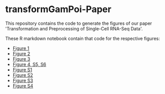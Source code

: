 # transformGamPoi-Paper

This repository contains the code to generate the figures of our paper 'Transformation and Preprocessing of Single-Cell RNA-Seq Data'.

These R markdown notebook contain that code for the respective figures:
* [Figure 1](https://htmlpreview.github.io/?https://github.com/const-ae/transformGamPoi-Paper/blob/master/scripts/heteroskedasticity_simulation.nb.html)
* [Figure 2](https://htmlpreview.github.io/?https://github.com/const-ae/transformGamPoi-Paper/blob/master/scripts/delta_method_vst_graph.nb.html)
* [Figure 3](https://htmlpreview.github.io/?https://github.com/const-ae/transformGamPoi-Paper/blob/master/scripts/marker_gene_histograms.nb.html)
* [Figure 4, S5, S6](https://htmlpreview.github.io/?https://github.com/const-ae/transformGamPoi-Paper/blob/master/scripts/benchmark_results.nb.html)
* [Figure S1](https://htmlpreview.github.io/?https://github.com/const-ae/transformGamPoi-Paper/blob/master/scripts/size_factor_confounding_effect.nb.html)
* [Figure S2](https://htmlpreview.github.io/?https://github.com/const-ae/transformGamPoi-Paper/blob/master/scripts/sctransform_beta_s_and_alpha_importance.nb.html)
* [Figure S3](https://htmlpreview.github.io/?https://github.com/const-ae/transformGamPoi-Paper/blob/master/scripts/mean_variance_relation.nb.html)
* [Figure S4](https://htmlpreview.github.io/?https://github.com/const-ae/transformGamPoi-Paper/blob/master/scripts/randomized_quantile_residuals.nb.html)
